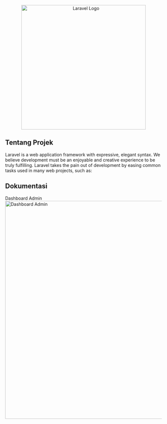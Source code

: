 <p align="center"><a href="https://laravel.com" target="_blank"><img src="https://raw.githubusercontent.com/laravel/art/master/logo-lockup/5%20SVG/2%20CMYK/1%20Full%20Color/laravel-logolockup-cmyk-red.svg" width="400" alt="Laravel Logo"></a></p>

## Tentang Projek

Laravel is a web application framework with expressive, elegant syntax. We believe development must be an enjoyable and creative experience to be truly fulfilling. Laravel takes the pain out of development by easing common tasks used in many web projects, such as:

## Dokumentasi 

Dashboard Admin
<img src="https://user-images.githubusercontent.com/94098023/215372562-76ef88ca-472c-409e-8b17-fc8cb38a07f2.png" width="700" alt="Dashboard Admin">

